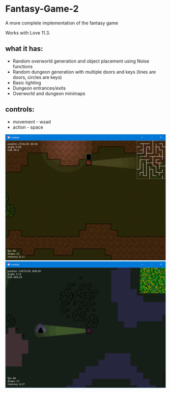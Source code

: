 # Fantasy-Game-2

A more complete implementation of the fantasy game

Works with Love 11.3.

## what it has:
- Random overworld generation and object placement using Noise functions
- Random dungeon generation with multiple doors and keys (lines are doors, circles are keys)
- Basic lighting
- Dungeon entrances/exits
- Overworld and dungeon minimaps

## controls:
- movement - wsad
- action - space

![screenshot](./screenshot1.png)
![screenshot](./screenshot2.png)
